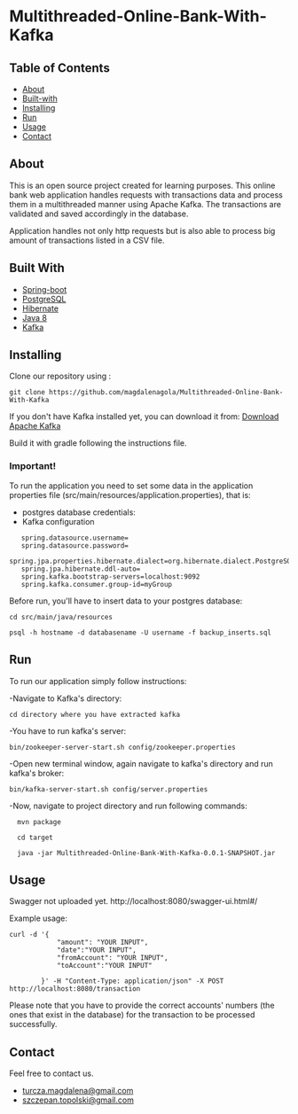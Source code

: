 # Multithreaded-Online-Bank-With-Kafka

## Table of Contents

- [About](#about)
- [Built-with](#built-with)
- [Installing](#installing)
- [Run](#run)
- [Usage](#usage)
- [Contact](#contact)

## About <a name = "about"></a>

This is an open source project created for learning purposes. This online bank web application handles requests with transactions data and process them in a multithreaded manner using Apache Kafka. The transactions are validated and saved accordingly in the database.

Application handles not only http requests but is also able to process big amount of transactions listed in a CSV file.

## Built With <a name = "built-with"></a>

* [Spring-boot](https://spring.io/projects/spring-boot)
* [PostgreSQL](https://www.postgresql.org/)
* [Hibernate](https://hibernate.org/)
* [Java 8](https://www.java.com/pl/download/faq/java8.xml)
* [Kafka](https://kafka.apache.org/)

## Installing <a name = "installing"></a>

Clone our repository using :

```
git clone https://github.com/magdalenagola/Multithreaded-Online-Bank-With-Kafka
```


If you don't have Kafka installed yet, you can download it from: [Download Apache Kafka](https://kafka.apache.org/downloads)

Build it with gradle following the instructions file.



### Important!

To run the application you need to set some data in the application properties file (src/main/resources/application.properties), that is:
- postgres database credentials:
- Kafka configuration

```spring.datasource.url=
   spring.datasource.username=
   spring.datasource.password=
   spring.jpa.properties.hibernate.dialect=org.hibernate.dialect.PostgreSQL92Dialect
   spring.jpa.hibernate.ddl-auto=
   spring.kafka.bootstrap-servers=localhost:9092
   spring.kafka.consumer.group-id=myGroup
```

Before run, you'll have to insert data to your postgres database:
```
cd src/main/java/resources
```

```
psql -h hostname -d databasename -U username -f backup_inserts.sql
```

## Run <a name = "run"></a>

To run our application simply follow instructions:

-Navigate to Kafka's directory:
```
cd directory where you have extracted kafka
```
-You have to run kafka's server:
```
bin/zookeeper-server-start.sh config/zookeeper.properties
```
-Open new terminal window, again navigate to kafka's directory and run kafka's broker:
```
bin/kafka-server-start.sh config/server.properties
```
-Now, navigate to project directory and run following commands:
```
  mvn package
```

```
  cd target 
```

```
  java -jar Multithreaded-Online-Bank-With-Kafka-0.0.1-SNAPSHOT.jar
```

## Usage <a name = "usage"></a>
Swagger not uploaded yet.
 http://localhost:8080/swagger-ui.html#/
 
 Example usage:
 ```
curl -d '{
             "amount": "YOUR INPUT",
             "date":"YOUR INPUT",
             "fromAccount": "YOUR INPUT",
             "toAccount":"YOUR INPUT"
            
         }' -H "Content-Type: application/json" -X POST http://localhost:8080/transaction
```

Please note that you have to provide the correct accounts' numbers (the ones that exist in the database)  for the transaction to be processed successfully.

## Contact <a name = "contact"></a>
Feel free to contact us.
 * turcza.magdalena@gmail.com
 * szczepan.topolski@gmail.com
